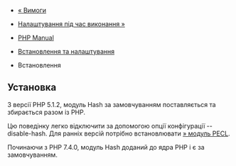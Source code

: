 - [« Вимоги](hash.requirements.md)
- [Налаштування під час виконання »](hash.configuration.md)

- [PHP Manual](index.md)
- [Встановлення та налаштування](hash.setup.md)
- Встановлення

## Установка

З версії PHP 5.1.2, модуль Hash за замовчуванням поставляється та збирається
разом із PHP.

Цю поведінку легко відключити за допомогою опції конфігурації
--disable-hash. Для ранніх версій потрібно встановлювати [» модуль
PECL](https://pecl.php.net/package/hash).

Починаючи з PHP 7.4.0, модуль Hash доданий до ядра PHP і є
за замовчуванням.
